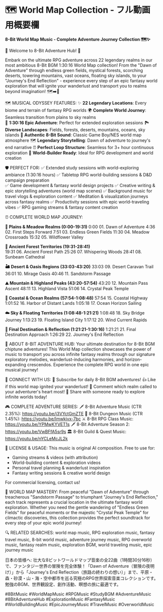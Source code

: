 # 🗺️ World Map Collection - フル動画用概要欄

**8-Bit World Map Music - Complete Adventure Journey Collection 🗺️✨**

🎵 Welcome to 8-Bit Adventure Hub! 🎵

Embark on the ultimate RPG adventure across 22 legendary realms in our most ambitious 8-Bit BGM 1:30:16 World Map collection! From the "Dawn of Adventure" through endless green fields, mystical forests, scorching deserts, towering mountains, vast oceans, floating sky islands, to your "Journey's End Reflection" - experience every step of an epic fantasy world exploration that will ignite your wanderlust and transport you to realms beyond imagination! 🗺️➡️🏰

🗺️ MUSICAL ODYSSEY FEATURES:
✨ **22 Legendary Locations**: Every biome and terrain of fantasy RPG worlds
🌍 **Complete World Journey**: Seamless transition from plains to sky realms  
🎵 **1:30:16 Epic Adventure**: Perfect for extended exploration sessions
🏞️ **Diverse Landscapes**: Fields, forests, deserts, mountains, oceans, sky islands
🎨 **Authentic 8-Bit Sound**: Classic Game Boy/NES world map atmosphere
🗺️ **Legendary Storytelling**: Dawn of adventure to journey's end narrative
⏰ **Perfect Loop Structure**: Seamless for 3+ hour continuous exploration
🎯 **World-Builder Ready**: Ideal for RPG development and world creation

🛡️ PERFECT FOR:
✅ Extended study sessions with world-exploring ambiance (1:30:16 hours)
✅ Tabletop RPG world-building sessions & D&D campaign preparation  
✅ Game development & fantasy world design projects
✅ Creative writing & epic storytelling adventures (world map scenes)
✅ Background music for travel vlogs & exploration content
✅ Meditation & visualization journeys across fantasy realms
✅ Productivity sessions with epic world-traveling vibes
✅ RPG gaming streams & fantasy content creation

⏰ COMPLETE WORLD MAP JOURNEY:

**🌿 Plains & Meadow Realms (0:00-19:31)**
0:00 01. Dawn of Adventure
4:36 02. First Steps Forward
7:51 03. Endless Green Fields
11:30 04. Meadow Crossroads
15:32 05. Wildflower Valley

**🌲 Ancient Forest Territories (19:31-28:41)**  
19:31 06. Ancient Forest Path
25:26 07. Whispering Woods
28:41 08. Sunbeam Cathedral

**🏜️ Desert & Oasis Regions (33:03-43:20)**
33:03 09. Desert Caravan Trail
36:01 10. Mirage Oasis
40:46 11. Sandstorm Passage

**⛰️ Mountain & Highland Peaks (43:20-57:54)**
43:20 12. Mountain Pass Ascent
48:11 13. Highland Vista
51:06 14. Crystal Peak Temple

**🌊 Coastal & Ocean Realms (57:54-1:08:48)**
57:54 15. Coastal Highway
1:01:52 16. Harbor of Distant Lands
1:05:18 17. Ocean Horizon Sailing

**☁️ Sky & Floating Territories (1:08:48-1:21:21)**
1:08:48 18. Sky Bridge Journey
1:13:23 19. Floating Island City
1:17:12 20. Wind Current Rapids

**🏰 Final Destination & Reflection (1:21:21-1:30:16)**
1:21:21 21. Final Destination Approach
1:26:29 22. Journey's End Reflection

🎯 ABOUT 8-BIT ADVENTURE HUB:
Your ultimate destination for 8-Bit BGM chiptune adventures! This World Map collection showcases the power of music to transport you across infinite fantasy realms through our signature exploratory melodies, wanderlust-inducing harmonies, and horizon-expanding crescendos. Experience the complete RPG world in one epic musical journey!

📱 CONNECT WITH US:
🔔 Subscribe for daily 8-Bit BGM adventures!
👍 Like if this world map ignited your wanderlust!
💬 Comment which realm called to your adventurer's heart most!
🔄 Share with someone ready to explore infinite worlds today!

🎮 COMPLETE ADVENTURE SERIES:
🗡️ 8-Bit Adventure Music (CTR 2.35%): https://youtu.be/j3VYctGmZTE
🏰 8-Bit Dungeon Music (CTR 1.45%): https://youtu.be/Imwkjvx-7bc
⚔️ 8-Bit RPG Class Music: https://youtu.be/YPMwKYVET1s
🗡️ 8-Bit Adventure Season 2: https://youtu.be/VwBFfA5sr9s
🏛️ 8-Bit Guild & Quest Music: https://youtu.be/nYCLeMcJL2k

📝 LICENSE & USAGE:
This music is original AI composition. Free to use for:
- Gaming streams & videos (with attribution)
- World-building content & exploration videos
- Personal travel planning & wanderlust inspiration
- Fantasy writing sessions & creative world design

For commercial licensing, contact us!

🎵 WORLD MAP MASTERY:
From peaceful "Dawn of Adventure" through treacherous "Sandstorm Passage" to triumphant "Journey's End Reflection," each track represents a crucial location in the ultimate fantasy world exploration. Whether you need the gentle wandering of "Endless Green Fields" for peaceful moments or the majestic "Crystal Peak Temple" for climactic discoveries, this collection provides the perfect soundtrack for every step of your epic world journey!

🔍 RELATED SEARCHES:
world map music, RPG exploration music, fantasy travel music, 8-bit world music, adventure journey music, RPG overworld music, fantasy realm music, exploration BGM, world traveling music, epic journey music

日本の皆様へ:
壮大な8ビットワールドマップ音楽の全22曲（1時間30分16秒）で、ファンタジー世界の冒険を完全体験！「Dawn of Adventure（冒険の夜明け）」から「Journey's End Reflection（旅路の終わりの想い）」まで、平原・森・砂漠・山・海・空中都市を巡る究極のRPG世界探索音楽コレクションです。勉強のBGM、世界観設定、創作活動、瞑想の旅に最適です。

#8BitMusic #WorldMapMusic #RPGMusic #StudyBGM #AdventureMusic #8BitAdventureHub #ExplorationMusic #FantasyMusic #WorldBuildingMusic #EpicJourneyMusic #TravelMusic #OverworldMusic